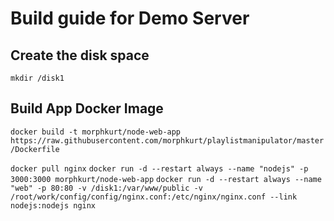 # Build guide for Demo Server

## Create the disk space

`mkdir /disk1`

## Build App Docker Image

`docker build -t morphkurt/node-web-app https://raw.githubusercontent.com/morphkurt/playlistmanipulator/master/Dockerfile`

`docker pull nginx`
`docker run -d --restart always --name "nodejs" -p 3000:3000 morphkurt/node-web-app`
`docker run -d --restart always --name "web" -p 80:80 -v /disk1:/var/www/public -v /root/work/config/config/nginx.conf:/etc/nginx/nginx.conf --link nodejs:nodejs nginx`

